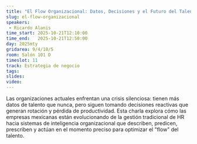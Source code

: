 ```yaml
---
title: "El Flow Organizacional: Datos, Decisiones y el Futuro del Talento"
slug: el-flow-organizacional
speakers:
 - Ricardo Alanis
time_start: 2025-10-21T12:10:00
time_end:   2025-10-21T12:50:00
day: 2025mty
gridarea: 9/4/10/5
room: Salón 101 D
timeslot: 11
track: Estrategia de negocio
tags:
slides: 
video: 
---
```


Las organizaciones actuales enfrentan una crisis silenciosa: tienen más datos de talento que nunca, pero siguen tomando decisiones reactivas que generan rotación y pérdida de productividad. Esta charla explora cómo las empresas mexicanas están evolucionando de la gestión tradicional de HR hacia sistemas de inteligencia organizacional que describen, predicen, prescriben y actúan en el momento preciso para optimizar el "flow" del talento.
